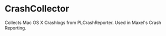 CrashCollector
==============

Collects Mac OS X Crashlogs from PLCrashReporter. Used in Maxel's Crash Reporting.
